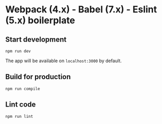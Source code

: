 
# Webpack (4.x) - Babel (7.x) - Eslint (5.x) boilerplate

## Start development

```
npm run dev
```

The app will be available on `localhost:3000` by default.


## Build for production

```
npm run compile
```

## Lint code

```
npm run lint
```
